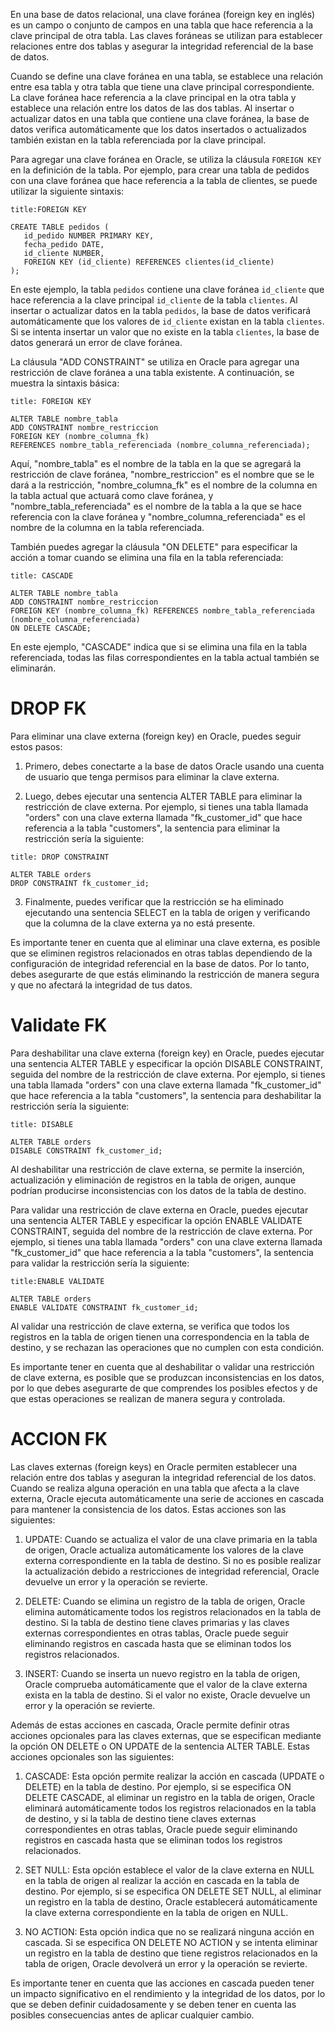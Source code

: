 En una base de datos relacional, una clave foránea (foreign key en inglés) es un campo o conjunto de campos en una tabla que hace referencia a la clave principal de otra tabla. Las claves foráneas se utilizan para establecer relaciones entre dos tablas y asegurar la integridad referencial de la base de datos.

Cuando se define una clave foránea en una tabla, se establece una relación entre esa tabla y otra tabla que tiene una clave principal correspondiente. La clave foránea hace referencia a la clave principal en la otra tabla y establece una relación entre los datos de las dos tablas. Al insertar o actualizar datos en una tabla que contiene una clave foránea, la base de datos verifica automáticamente que los datos insertados o actualizados también existan en la tabla referenciada por la clave principal.

Para agregar una clave foránea en Oracle, se utiliza la cláusula `FOREIGN KEY` en la definición de la tabla. Por ejemplo, para crear una tabla de pedidos con una clave foránea que hace referencia a la tabla de clientes, se puede utilizar la siguiente sintaxis:

```ad-important
title:FOREIGN KEY
```
```
CREATE TABLE pedidos (
   id_pedido NUMBER PRIMARY KEY,
   fecha_pedido DATE,
   id_cliente NUMBER,
   FOREIGN KEY (id_cliente) REFERENCES clientes(id_cliente)
);
```

En este ejemplo, la tabla `pedidos` contiene una clave foránea `id_cliente` que hace referencia a la clave principal `id_cliente` de la tabla `clientes`. Al insertar o actualizar datos en la tabla `pedidos`, la base de datos verificará automáticamente que los valores de `id_cliente` existan en la tabla `clientes`. Si se intenta insertar un valor que no existe en la tabla `clientes`, la base de datos generará un error de clave foránea.

La cláusula "ADD CONSTRAINT" se utiliza en Oracle para agregar una restricción de clave foránea a una tabla existente. A continuación, se muestra la sintaxis básica:

```ad-important
title: FOREIGN KEY
```
```
ALTER TABLE nombre_tabla
ADD CONSTRAINT nombre_restriccion
FOREIGN KEY (nombre_columna_fk) 
REFERENCES nombre_tabla_referenciada (nombre_columna_referenciada);
```

Aquí, "nombre_tabla" es el nombre de la tabla en la que se agregará la restricción de clave foránea, "nombre_restriccion" es el nombre que se le dará a la restricción, "nombre_columna_fk" es el nombre de la columna en la tabla actual que actuará como clave foránea, y "nombre_tabla_referenciada" es el nombre de la tabla a la que se hace referencia con la clave foránea y "nombre_columna_referenciada" es el nombre de la columna en la tabla referenciada.

También puedes agregar la cláusula "ON DELETE" para especificar la acción a tomar cuando se elimina una fila en la tabla referenciada:

```ad-important
title: CASCADE
```
```
ALTER TABLE nombre_tabla
ADD CONSTRAINT nombre_restriccion
FOREIGN KEY (nombre_columna_fk) REFERENCES nombre_tabla_referenciada (nombre_columna_referenciada)
ON DELETE CASCADE;
```

En este ejemplo, "CASCADE" indica que si se elimina una fila en la tabla referenciada, todas las filas correspondientes en la tabla actual también se eliminarán.

# DROP FK

Para eliminar una clave externa (foreign key) en Oracle, puedes seguir estos pasos:

1.  Primero, debes conectarte a la base de datos Oracle usando una cuenta de usuario que tenga permisos para eliminar la clave externa.
    
2.  Luego, debes ejecutar una sentencia ALTER TABLE para eliminar la restricción de clave externa. Por ejemplo, si tienes una tabla llamada "orders" con una clave externa llamada "fk_customer_id" que hace referencia a la tabla "customers", la sentencia para eliminar la restricción sería la siguiente:

```ad-important
title: DROP CONSTRAINT
```
```
ALTER TABLE orders
DROP CONSTRAINT fk_customer_id;
```

3.  Finalmente, puedes verificar que la restricción se ha eliminado ejecutando una sentencia SELECT en la tabla de origen y verificando que la columna de la clave externa ya no está presente.

Es importante tener en cuenta que al eliminar una clave externa, es posible que se eliminen registros relacionados en otras tablas dependiendo de la configuración de integridad referencial en la base de datos. Por lo tanto, debes asegurarte de que estás eliminando la restricción de manera segura y que no afectará la integridad de tus datos.

# Validate FK

Para deshabilitar una clave externa (foreign key) en Oracle, puedes ejecutar una sentencia ALTER TABLE y especificar la opción DISABLE CONSTRAINT, seguida del nombre de la restricción de clave externa. Por ejemplo, si tienes una tabla llamada "orders" con una clave externa llamada "fk_customer_id" que hace referencia a la tabla "customers", la sentencia para deshabilitar la restricción sería la siguiente:

```ad-important
title: DISABLE
```
```
ALTER TABLE orders
DISABLE CONSTRAINT fk_customer_id;
```

Al deshabilitar una restricción de clave externa, se permite la inserción, actualización y eliminación de registros en la tabla de origen, aunque podrían producirse inconsistencias con los datos de la tabla de destino.

Para validar una restricción de clave externa en Oracle, puedes ejecutar una sentencia ALTER TABLE y especificar la opción ENABLE VALIDATE CONSTRAINT, seguida del nombre de la restricción de clave externa. Por ejemplo, si tienes una tabla llamada "orders" con una clave externa llamada "fk_customer_id" que hace referencia a la tabla "customers", la sentencia para validar la restricción sería la siguiente:

```ad-important
title:ENABLE VALIDATE
```
```
ALTER TABLE orders
ENABLE VALIDATE CONSTRAINT fk_customer_id;
```

Al validar una restricción de clave externa, se verifica que todos los registros en la tabla de origen tienen una correspondencia en la tabla de destino, y se rechazan las operaciones que no cumplen con esta condición.

Es importante tener en cuenta que al deshabilitar o validar una restricción de clave externa, es posible que se produzcan inconsistencias en los datos, por lo que debes asegurarte de que comprendes los posibles efectos y de que estas operaciones se realizan de manera segura y controlada.

# ACCION FK

Las claves externas (foreign keys) en Oracle permiten establecer una relación entre dos tablas y aseguran la integridad referencial de los datos. Cuando se realiza alguna operación en una tabla que afecta a la clave externa, Oracle ejecuta automáticamente una serie de acciones en cascada para mantener la consistencia de los datos. Estas acciones son las siguientes:

1.  UPDATE: Cuando se actualiza el valor de una clave primaria en la tabla de origen, Oracle actualiza automáticamente los valores de la clave externa correspondiente en la tabla de destino. Si no es posible realizar la actualización debido a restricciones de integridad referencial, Oracle devuelve un error y la operación se revierte.
    
2.  DELETE: Cuando se elimina un registro de la tabla de origen, Oracle elimina automáticamente todos los registros relacionados en la tabla de destino. Si la tabla de destino tiene claves primarias y las claves externas correspondientes en otras tablas, Oracle puede seguir eliminando registros en cascada hasta que se eliminan todos los registros relacionados.
    
3.  INSERT: Cuando se inserta un nuevo registro en la tabla de origen, Oracle comprueba automáticamente que el valor de la clave externa exista en la tabla de destino. Si el valor no existe, Oracle devuelve un error y la operación se revierte.
    

Además de estas acciones en cascada, Oracle permite definir otras acciones opcionales para las claves externas, que se especifican mediante la opción ON DELETE o ON UPDATE de la sentencia ALTER TABLE. Estas acciones opcionales son las siguientes:

1.  CASCADE: Esta opción permite realizar la acción en cascada (UPDATE o DELETE) en la tabla de destino. Por ejemplo, si se especifica ON DELETE CASCADE, al eliminar un registro en la tabla de origen, Oracle eliminará automáticamente todos los registros relacionados en la tabla de destino, y si la tabla de destino tiene claves externas correspondientes en otras tablas, Oracle puede seguir eliminando registros en cascada hasta que se eliminan todos los registros relacionados.
    
2.  SET NULL: Esta opción establece el valor de la clave externa en NULL en la tabla de origen al realizar la acción en cascada en la tabla de destino. Por ejemplo, si se especifica ON DELETE SET NULL, al eliminar un registro en la tabla de destino, Oracle establecerá automáticamente la clave externa correspondiente en la tabla de origen en NULL.
    
3.  NO ACTION: Esta opción indica que no se realizará ninguna acción en cascada. Si se especifica ON DELETE NO ACTION y se intenta eliminar un registro en la tabla de destino que tiene registros relacionados en la tabla de origen, Oracle devolverá un error y la operación se revierte.
    

Es importante tener en cuenta que las acciones en cascada pueden tener un impacto significativo en el rendimiento y la integridad de los datos, por lo que se deben definir cuidadosamente y se deben tener en cuenta las posibles consecuencias antes de aplicar cualquier cambio.